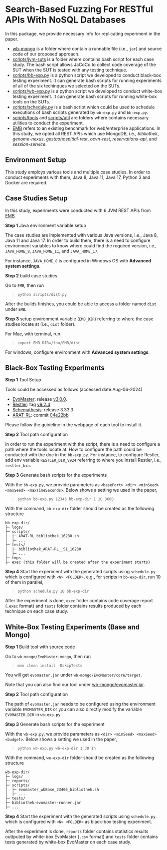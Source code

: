 # Search-Based Fuzzing For RESTful APIs With NoSQL Databases

In this package, we provide necessary info for replicating experiment in the paper.

- [wb-mongo](wb-mongo) is a folder where contain a runnable file (i.e., `jar`) and source code of our proposed approach.
- [scripts/jvm-suts](scripts/jvm-suts) is a folder where contains bash script for each case study. The bash script allows JaCoCo to collect code coverage of the SUT when the SUT is tested with any testing technique.
- [scripts/bb-exp.py](scripts/bb-exp.py) is a python script we developed to conduct black-box testing experiment. It can generate bash scripts for running  experiments of all of the six techinques we selected on the SUTs. 
- [scripts/wb-exp.py](scripts/wb-exp.py) is a python script we developed to conduct white-box testing experiment. It can generate bash scripts for running white-box tools on the SUTs.
- [scripts/schedule.py](scripts/schedule.py) is a bash script which could be used to schedule executions of bash scripts generated by `wb-exp.py` and `bb-exp.py`.
- [scripts/tools](scripts/tools)  and [scripts/util](scripts/util) are folders where contains necessary utilities to conduct the experiment.
- [EMB](https://github.com/WebFuzzing/EMB) refers to an existing benchmark for web/enterprise applications. In this study, we opted all REST APIs which use MongoDB, i.e., _bibliothek_, _genome-nexus_, _gestaohospitial-rest_, _ocvn-rest_, _reservations-api_, and _session-service_.

## Environment Setup

This study employs various tools and multiple case studies.
In order to conduct experiments with them, Java 8, Java 11, Java 17, Python 3 and Docker are required.

## Case Studies Setup

In this study, experiments were conducted with 6 JVM REST APIs from [EMB](https://github.com/WebFuzzing/EMB).

**Step 1** Java environment variable setup

The case studies are implemented with various Java versions, i.e., Java 8, Java 11 and Java 17.
In order to build them, there is a need to configure environment variables to know where could find the required version, i.e., `JAVA_HOME_8`, `JAVA_HOME_11`, and `JAVA_HOME_17`.

For instance, `JAVA_HOME_8` is configured in Windows OS with __Advanced system settings__.

**Step 2** build case studies

Go to `EMB`, then run
> `python scripts/dist.py`

After the builds finishes, you could be able to access a folder named `dist` under `EMB`.

**Step 3** setup environment variable (`EMB_DIR`) referring to where the case studies locate at (i.e., `dist` folder).

For Mac, with terminal, run
> `export EMB_DIR=/foo/EMB/dist`

For windows, configure environment with __Advanced system settings__.

## Black-Box Testing Experiments

**Step 1** Tool Setup

Tools could be accessed as follows (accessed date:Aug-06-2024) 
- [EvoMaster](https://github.com/EMResearch/EvoMaster): release [v3.0.0](  https://github.com/WebFuzzing/EvoMaster/releases/download/v3.0.0/evomaster.jar).
- [Restler](https://github.com/microsoft/restler-fuzzer): tag [v9.2.4](https://github.com/microsoft/restler-fuzzer/releases/tag/v9.2.4)
- [Schemathesis](https://github.com/schemathesis/schemathesis): release 3.33.3
- [ARAT-RL](https://github.com/codingsoo/ARAT-RL): commit [04e22bb](https://github.com/codingsoo/ARAT-RL/tree/04e22bb07ea8217617f1eae1b8fb7fdc84cfc277)

Please follow the guideline in the webpage of each tool to install it.


**Step 2** Tool path configuration

In order to run the experiment with the script, there is a need to configure a path where the tools locate at.
How to configure the path could be conducted with the doc in the `bb-exp.py`. 
For instance, to configure Restler, add env variable `RESTLER_DIR_V924` referring to where you install Restler, i.e., `restler_bin`.

**Step 3** Generate bash scripts for the experiments

With the `bb-exp.py`, we provide parameters as `<basePort> <dir> <minSeed> <maxSeed> <maxTimeSeconds>`. Below shows a setting we used in the paper,
> `python bb-exp.py 12345 bb-exp-dir 1 10 3600`

With the command, `bb-exp-dir` folder should be created as the following structure
```
bb-exp-dir/
├─ logs/
├─ scripts/
│  ├─ ARAT-RL_bibliothek_16230.sh
│  ├─ ...
├─ tests/
│  ├─ bibliothek_ARAT-RL__S1_16230
│  ├─ ...
├─ tmps
├─ exec (this folder will be created after the experiment starts)
```

**Step 4** Start the experiment with the generated scripts using `schedule.py` which is configured with `<N> <FOLDER>`, e.g., for scripts in `bb-exp-dir`, run 10 of them in parallel,
> `python schedule.py 10 bb-exp-dir`

After the experiment is done, `exec` folder contains code coverage report (`.exec` format) and `tests` folder contains results produced by each technique on each case study.

## White-Box Testing Experiments (Base and Mongo)

**Step 1** Build tool with source code

Go to `wb-mongo/EvoMaster-mongo`, then run
> `mvn clean install -DskipTests`

You will get `evomaster.jar` under `wb-mongo/EvoMaster/core/target`.

Note that you can also find our tool under [wb-mongo/evomaster.jar](wb-mongo/evomaster.jar).

**Step 2** Tool path configuration

The path of `evomaster.jar` needs to be configured using the environment variable `EVOMASTER_DIR` or you can also directly modify the variable `EVOMASTER_DIR` in `wb-exp.py`.

**Step 3** Generate bash scripts for the experiment

With the `wb-exp.py`, we provide parameters as `<dir> <minSeed> <maxSeed> <budget>`. Below shows a setting we used in the paper,
> `python wb-exp.py wb-exp-dir 1 30 1h`

With the command, `we-exp-dir` folder should be created as the following structure

```
wb-exp-dir/
├─ logs/
├─ reports/
├─ scripts/
│  ├─ evomaster_wbBase_23466_bibliothek.sh
│  ├─ ...
├─ tests/
├─ bibliothek-evomaster-runner.jar
├─ ...
```

**Step 4** Start the experiment with the generated scripts using `schedule.py` which is configured with `<N> <FOLDER>` as black-box testing experiment.

After the experiment is done, `reports` folder contains statistics results outtputed by white-box EvoMaster (`.csv` format) and `tests` folder contains tests generated by white-box EvoMaster on each case study.
